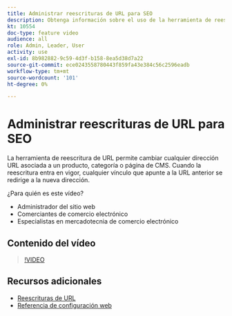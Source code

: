 ```yaml
---
title: Administrar reescrituras de URL para SEO
description: Obtenga información sobre el uso de la herramienta de reescritura de URL para cambiar cualquier dirección URL asociada a un producto, categoría o página de CMS.
kt: 10554
doc-type: feature video
audience: all
role: Admin, Leader, User
activity: use
exl-id: 8b982882-9c59-4d3f-b158-8ea5d38d7a22
source-git-commit: ece0243558780443f859fa43e384c56c2596eadb
workflow-type: tm+mt
source-wordcount: '101'
ht-degree: 0%

---
```


# Administrar reescrituras de URL para SEO

La herramienta de reescritura de URL permite cambiar cualquier dirección URL asociada a un producto, categoría o página de CMS. Cuando la reescritura entra en vigor, cualquier vínculo que apunte a la URL anterior se redirige a la nueva dirección.

¿Para quién es este vídeo?

- Administrador del sitio web
- Comerciantes de comercio electrónico
- Especialistas en mercadotecnia de comercio electrónico

## Contenido del vídeo

>[!VIDEO](https://video.tv.adobe.com/v/343751?quality=12&learn=on)

## Recursos adicionales

- [Reescrituras de URL](https://docs.magento.com/user-guide/marketing/url-rewrite.html)
- [Referencia de configuración web](https://docs.magento.com/user-guide/configuration/general/web.html)
